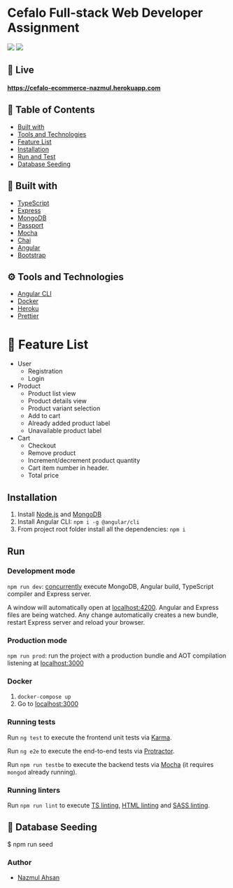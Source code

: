 # Cefalo Full-stack Web Developer Assignment

[![](https://github.com/tarekahsan709/cefalo-ecommerce/workflows/Build/badge.svg)](https://github.com/tarekahsan709/cefalo-ecommerce/actions?query=workflow%3ABuild) [![](https://github.com/tarekahsan709/cefalo-ecommerce/workflows/Tests/badge.svg)](https://github.com/tarekahsan709/cefalo-ecommerce/actions?query=workflow%3ATests)

## :flashlight: Live
#### https://cefalo-ecommerce-nazmul.herokuapp.com

## :bookmark: Table of Contents
- [Built with](#hammer-built-with)
- [Tools and Technologies](#gear-tools-and-technologies)
- [Feature List](#bookmark-feature-list)
- [Installation](#installation)
- [Run and Test](#run)
- [Database Seeding](#floppy_disk-database-seeding)

## :hammer: Built with
- [TypeScript](https://www.typescriptlang.org/)
- [Express](https://expressjs.com/)
- [MongoDB](https://www.mongodb.com/)
- [Passport](http://passportjs.org/)
- [Mocha](https://mochajs.org/)
- [Chai](https://www.chaijs.com/)
- [Angular](https://angular.io/)
- [Bootstrap](http://www.getbootstrap.com/)

## :gear: Tools and Technologies
- [Angular CLI](https://cli.angular.io/)
- [Docker](https://www.typescriptlang.org/)
- [Heroku](https://expressjs.com/)
- [Prettier](https://www.mongodb.com/)

# :bookmark: Feature List
* User  
  * Registration
  * Login
* Product
  * Product list view
  * Product details view
  * Product variant selection
  * Add to cart
  * Already added product label
  * Unavailable product label  
* Cart
  * Checkout 
  * Remove product 
  * Increment/decrement product quantity 
  * Cart item number in header. 
  * Total price 
  
##  Installation
1. Install [Node.js](https://nodejs.org) and [MongoDB](https://www.mongodb.com)
2. Install Angular CLI: `npm i -g @angular/cli`
3. From project root folder install all the dependencies: `npm i`

## Run

### Development mode

`npm run dev`: [concurrently](https://github.com/kimmobrunfeldt/concurrently) execute MongoDB, Angular build, TypeScript compiler and Express server.

A window will automatically open at [localhost:4200](http://localhost:4200). Angular and Express files are being watched. Any change automatically creates a new bundle, restart Express server and reload your browser.

### Production mode

`npm run prod`: run the project with a production bundle and AOT compilation listening at [localhost:3000](http://localhost:3000)

### Docker

1. `docker-compose up`
2. Go to [localhost:3000](http://localhost:3000)

### Running tests

Run `ng test` to execute the frontend unit tests via [Karma](https://karma-runner.github.io).

Run `ng e2e` to execute the end-to-end tests via [Protractor](http://www.protractortest.org/).

Run `npm run testbe` to execute the backend tests via [Mocha](https://mochajs.org/) (it requires `mongod` already running).

### Running linters

Run `npm run lint` to execute [TS linting](https://github.com/palantir/tslint), [HTML linting](https://github.com/htmlhint/HTMLHint) and [SASS linting](https://github.com/sasstools/sass-lint).

## :floppy_disk: Database Seeding
$ npm run seed

### Author

- [Nazmul Ahsan](https://github.com/tarekahsan709)

